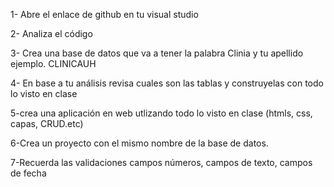 1- Abre el enlace de github en tu visual studio

2- Analiza el código

3- Crea una base de datos que va a tener la palabra Clinia y tu apellido ejemplo. CLINICAUH

4- En base a tu análisis revisa cuales son las tablas y construyelas con todo lo visto en clase

5-crea una aplicación en web utlizando todo lo visto en clase (htmls, css, capas, CRUD.etc)

6-Crea un proyecto con el mismo nombre de la base de datos.

7-Recuerda las validaciones campos números, campos de texto, campos de fecha
